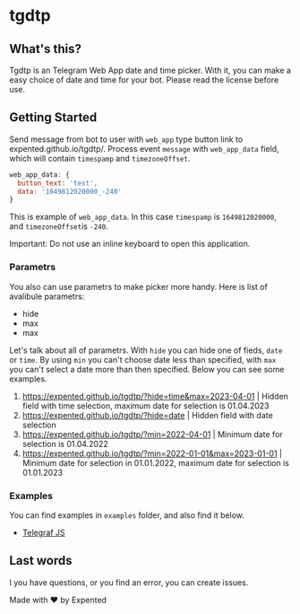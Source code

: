 # tgdtp

## What's this?

Tgdtp is an Telegram Web App date and time picker. With it, you can make a easy choice of date and time for your bot. Please read the license before use.

## Getting Started

Send message from bot to user with `web_app` type button link to expented.github.io/tgdtp/. Process event `message` with `web_app_data` field, which will contain `timespamp` and `timezoneOffset`.

```js
web_app_data: {
  button_text: 'test', 
  data: '1649812020000_-240' 
}
```
This is example of `web_app_data`. In this case `timespamp` is `1649812020000`, and `timezoneOffset`is `-240`. 
 

Important: Do not use an inline keyboard to open this application.

### Parametrs 

You also can use parametrs to make picker more handy. Here is list of avalibule parametrs: 

- hide 
- max
- max

Let's talk about all of parametrs. With `hide` you can hide one of fieds, `date` or `time`. By using `min` you can't choose date less than specified, with `max` you can't select a date more than then specified. Below you can see some examples. 

1. https://expented.github.io/tgdtp/?hide=time&max=2023-04-01 | Hidden field with time selection, maximum date for selection is 01.04.2023 
2. https://expented.github.io/tgdtp/?hide=date | Hidden field with date selection 
3. https://expented.github.io/tgdtp/?min=2022-04-01 | Minimum date for selection is 01.04.2022 
4. https://expented.github.io/tgdtp/?min=2022-01-01&max=2023-01-01 | Minimum date for selection in 01.01.2022, maximum date for selection is 01.01.2023 

### Examples

You can find examples in `examples` folder, and also find it below.

- [Telegraf JS](https://github.com/Expented/tgdtp/blob/main/examples/telegraf.js)

## Last words 

I you have questions, or you find an error, you can create issues. 

Made with ❤️ by Expented
